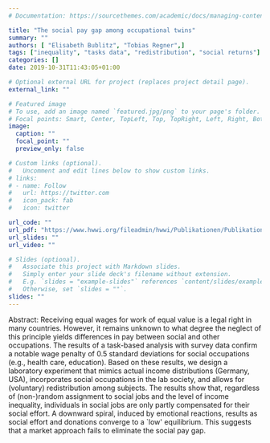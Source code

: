```yaml
---
# Documentation: https://sourcethemes.com/academic/docs/managing-content/

title: "The social pay gap among occupational twins"
summary: ""
authors: [ "Elisabeth Bublitz", "Tobias Regner",]
tags: ["inequality", "tasks data", "redistribution", "social returns"]
categories: []
date: 2019-10-31T11:43:05+01:00

# Optional external URL for project (replaces project detail page).
external_link: ""

# Featured image
# To use, add an image named `featured.jpg/png` to your page's folder.
# Focal points: Smart, Center, TopLeft, Top, TopRight, Left, Right, BottomLeft, Bottom, BottomRight.
image:
  caption: ""
  focal_point: ""
  preview_only: false

# Custom links (optional).
#   Uncomment and edit lines below to show custom links.
# links:
# - name: Follow
#   url: https://twitter.com
#   icon_pack: fab
#   icon: twitter

url_code: ""
url_pdf: "https://www.hwwi.org/fileadmin/hwwi/Publikationen/Publikationen_PDFs_2016/HWWI_ResearchPaper_174.pdf"
url_slides: ""
url_video: ""

# Slides (optional).
#   Associate this project with Markdown slides.
#   Simply enter your slide deck's filename without extension.
#   E.g. `slides = "example-slides"` references `content/slides/example-slides.md`.
#   Otherwise, set `slides = ""`.
slides: ""
---
```

Abstract:
Receiving equal wages for work of equal value is a legal right in many countries. However, it remains unknown to what degree the neglect of this principle yields differences in pay between social and other occupations. The results of a task-based analysis with survey data confirm a notable wage penalty of 0.5 standard deviations for social occupations (e.g., health care, education). Based on these results, we design a laboratory experiment that mimics actual income distributions (Germany, USA), incorporates social occupations in the lab society, and allows for (voluntary) redistribution among subjects. The results show that, regardless of (non-)random assignment to social jobs and the level of income inequality, individuals in social jobs are only partly compensated for their social effort. A downward spiral, induced by emotional reactions, results as social effort and donations converge to a `low' equilibrium. This suggests that a market approach fails to eliminate the social pay gap.
